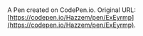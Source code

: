 # 

A Pen created on CodePen.io. Original URL: [https://codepen.io/Hazzem/pen/ExEyrmp](https://codepen.io/Hazzem/pen/ExEyrmp).

